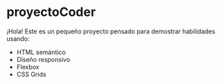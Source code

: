 # proyectoCoder

¡Hola! Este es un pequeño proyecto pensado para demostrar habilidades usando:
- HTML semántico
- Diseño responsivo
- Flexbox
- CSS Grids 
